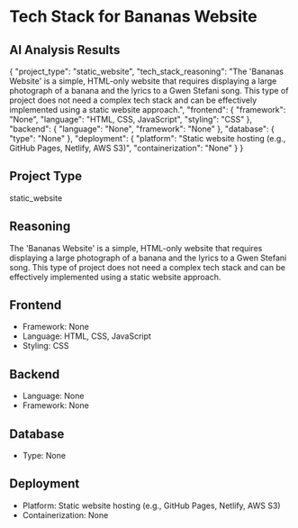 # Tech Stack for Bananas Website

## AI Analysis Results

{
  "project_type": "static_website",
  "tech_stack_reasoning": "The 'Bananas Website' is a simple, HTML-only website that requires displaying a large photograph of a banana and the lyrics to a Gwen Stefani song. This type of project does not need a complex tech stack and can be effectively implemented using a static website approach.",
  "frontend": {
    "framework": "None",
    "language": "HTML, CSS, JavaScript",
    "styling": "CSS"
  },
  "backend": {
    "language": "None",
    "framework": "None"
  },
  "database": {
    "type": "None"
  },
  "deployment": {
    "platform": "Static website hosting (e.g., GitHub Pages, Netlify, AWS S3)",
    "containerization": "None"
  }
}

## Project Type
static_website

## Reasoning
The 'Bananas Website' is a simple, HTML-only website that requires displaying a large photograph of a banana and the lyrics to a Gwen Stefani song. This type of project does not need a complex tech stack and can be effectively implemented using a static website approach.

## Frontend
- Framework: None
- Language: HTML, CSS, JavaScript
- Styling: CSS

## Backend
- Language: None
- Framework: None

## Database
- Type: None

## Deployment
- Platform: Static website hosting (e.g., GitHub Pages, Netlify, AWS S3)
- Containerization: None
